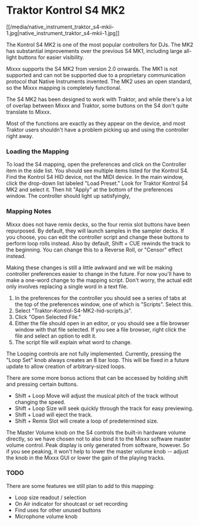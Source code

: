 # Traktor Kontrol S4 MK2

[[/media/native_instrument_traktor_s4-mkii-1.jpg|native\_instrument\_traktor\_s4-mkii-1.jpg]]

The Kontrol S4 MK2 is one of the most popular controllers for DJs. The
MK2 has substantial improvements over the previous S4 MK1, including
large all-light buttons for easier visibility.

Mixxx supports the S4 MK2 from version 2.0 onwards. The MK1 is not
supported and can not be supported due to a proprietary communication
protocol that Native Instruments invented. The MK2 uses an open
standard, so the Mixxx mapping is completely functional.

The S4 MK2 has been designed to work with Traktor, and while there's a
lot of overlap between Mixxx and Traktor, some buttons on the S4 don't
quite translate to Mixxx.

Most of the functions are exactly as they appear on the device, and most
Traktor users shouldn't have a problem picking up and using the
controller right away.

### Loading the Mapping

To load the S4 mapping, open the preferences and click on the Controller
item in the side list. You should see multiple items listed for the
Kontrol S4. Find the Kontrol S4 HID device, not the MIDI device. In the
main window, click the drop-down list labeled "Load Preset." Look for
Traktor Kontrol S4 MK2 and select it. Then hit "Apply" at the bottom of
the preferences window. The controller should light up satisfyingly,

### Mapping Notes

Mixxx does not have remix decks, so the four remix slot buttons have
been repurposed. By default, they will launch samples in the sampler
decks. If you choose, you can edit the controller script and change
these buttons to perform loop rolls instead. Also by default, Shift +
CUE rewinds the track to the beginning. You can change this to a Reverse
Roll, or "Censor" effect instead.

Making these changes is still a little awkward and we will be making
controller preferences easier to change in the future. For now you'll
have to make a one-word change to the mapping script. Don't worry, the
actual edit only involves replacing a single word in a text file.

1.  In the preferences for the controller you should see a series of
    tabs at the top of the preferences window, one of which is
    "Scripts". Select this.
2.  Select "Traktor-Kontrol-S4-MK2-hid-scripts.js". 
3.  Click "Open Selected File."
4.  Either the file should open in an editor, or you should see a file
    browser window with that file selected. If you see a file browser,
    right click the file and select an option to edit it.
5.  The script file will explain what word to change.

The Looping controls are not fully implemented. Currently, pressing the
"Loop Set" knob always creates an 8 bar loop. This will be fixed in a
future update to allow creation of arbitrary-sized loops.

There are some more bonus actions that can be accessed by holding shift
and pressing certain buttons.

  - Shift + Loop Move will adjust the musical pitch of the track without
    changing the speed.
  - Shift + Loop Size will seek quickly through the track for easy
    previewing.
  - Shift + Load will eject the track.
  - Shift + Remix Slot will create a loop of predetermined size.

The Master Volume knob on the S4 controls the built-in hardware volume
directly, so we have chosen not to also bind it to the Mixxx software
master volume control. Peak display is only generated from software,
however. So if you see peaking, it won't help to lower the master volume
knob -- adjust the knob in the Mixxx GUI or lower the gain of the
playing tracks.

### TODO

There are some features we still plan to add to this mapping:

  - Loop size readout / selection
  - On Air indicator for shoutcast or set recording
  - Find uses for other unused buttons
  - Microphone volume knob

